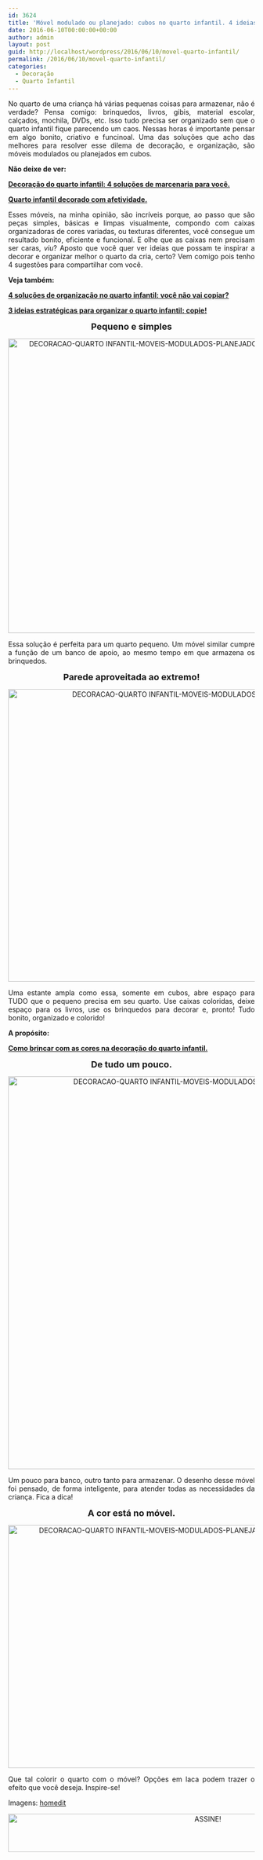 ```yaml
---
id: 3624
title: 'Móvel modulado ou planejado: cubos no quarto infantil. 4 ideias.'
date: 2016-06-10T00:00:00+00:00
author: admin
layout: post
guid: http://localhost/wordpress/2016/06/10/movel-quarto-infantil/
permalink: /2016/06/10/movel-quarto-infantil/
categories:
  - Decoração
  - Quarto Infantil
---
```

<p align="justify">
  No quarto de uma criança há várias pequenas coisas para armazenar, não é verdade? Pensa comigo: brinquedos, livros, gibis, material escolar, calçados, mochila, DVDs, etc. Isso tudo precisa ser organizado sem que o quarto infantil fique parecendo um caos. Nessas horas é importante pensar em algo bonito, criativo e funcinoal. Uma das soluções que acho das melhores para resolver esse dilema de decoração, e organização, são móveis modulados ou planejados em cubos.
</p>

<p align="justify">
  <strong>Não deixe de ver:</strong>
</p>

<p align="justify">
  <a href="http://www.trololodemulher.com.br/2013/07/10/decoracao-quarto-infantil-3/" target="_blank"><strong>Decoração do quarto infantil: 4 soluções de marcenaria para você.</strong></a>
</p>

<p align="justify">
  <a href="http://www.trololodemulher.com.br/2014/09/19/quarto-infantil-decorado/" target="_blank"><strong>Quarto infantil decorado com afetividade.</strong></a>
</p>

<p align="justify">
  Esses móveis, na minha opinião, são incríveis porque, ao passo que são peças simples, básicas e limpas visualmente, compondo com caixas organizadoras de cores variadas, ou texturas diferentes, você consegue um resultado bonito, eficiente e funcional. E olhe que as caixas nem precisam ser caras, <em>viu</em>? Aposto que você quer ver ideias que possam te inspirar a decorar e organizar melhor o quarto da cria, certo? Vem comigo pois tenho 4 sugestões para compartilhar com você.
</p>

<p align="justify">
  <strong>Veja também:</strong>
</p>

<p align="justify">
  <a href="http://www.decoracaodacasa.com/organizacao-quarto-infantil-2/" target="_blank"><strong>4 soluções de organização no quarto infantil: você não vai copiar?</strong></a>
</p>

<p align="justify">
  <a href="http://www.decoracaodacasa.com/organizar-quarto-infantil/" target="_blank"><strong>3 ideias estratégicas para organizar o quarto infantil: copie!</strong></a>
</p>

<p align="center">
  <strong><span style="font-size: large;">Pequeno e simples</span></strong>
</p>

<p align="center">
  <img class="alignnone size-full wp-image-12652" src="http://www.trololodemulher.com.br/blog/wp-content/uploads/2016/06/DECORACAO-QUARTO-INFANTIL-MOVEIS-MODULADOS-PLANEJADOS-CUBOS.jpg" alt="DECORACAO-QUARTO INFANTIL-MOVEIS-MODULADOS-PLANEJADOS-CUBOS" width="600" height="600" />
</p>

<p align="justify">
  Essa solução é perfeita para um quarto pequeno. Um móvel similar cumpre a função de um banco de apoio, ao mesmo tempo em que armazena os brinquedos.
</p>

<p align="center">
  <strong><span style="font-size: large;">Parede aproveitada ao extremo!</span></strong>
</p>

<p align="center">
  <img class="alignnone size-full wp-image-12653" src="http://www.trololodemulher.com.br/blog/wp-content/uploads/2016/06/DECORACAO-QUARTO-INFANTIL-MOVEIS-MODULADOS-PLANEJADOS-CUBOS2.jpg" alt="DECORACAO-QUARTO INFANTIL-MOVEIS-MODULADOS-PLANEJADOS-CUBOS[2]" width="795" height="596" />
</p>

<p align="justify">
  Uma estante ampla como essa, somente em cubos, abre espaço para TUDO que o pequeno precisa em seu quarto. Use caixas coloridas, deixe espaço para os livros, use os brinquedos para decorar e, pronto! Tudo bonito, organizado e colorido!
</p>

<p align="justify">
  <strong>A propósito:</strong>
</p>

<p align="justify">
  <a href="http://www.decoracaodacasa.com/decoracao-quarto-infantil-3/" target="_blank"><strong>Como brincar com as cores na decoração do quarto infantil.</strong></a>
</p>

<p align="center">
  <strong><span style="font-size: large;">De tudo um pouco.</span></strong>
</p>

<p align="center">
  <img class="alignnone size-full wp-image-12654" src="http://www.trololodemulher.com.br/blog/wp-content/uploads/2016/06/DECORACAO-QUARTO-INFANTIL-MOVEIS-MODULADOS-PLANEJADOS-CUBOS3.jpg" alt="DECORACAO-QUARTO INFANTIL-MOVEIS-MODULADOS-PLANEJADOS-CUBOS[3]" width="800" height="800" />
</p>

<p align="justify">
  Um pouco para banco, outro tanto para armazenar. O desenho desse móvel foi pensado, de forma inteligente, para atender todas as necessidades da criança. Fica a dica!
</p>

<p align="center">
  <strong><span style="font-size: large;">A cor está no móvel.</span></strong>
</p>

<p align="center">
  <img class="alignnone size-full wp-image-12655" src="http://www.trololodemulher.com.br/blog/wp-content/uploads/2016/06/DECORACAO-QUARTO-INFANTIL-MOVEIS-MODULADOS-PLANEJADOS-CUBOS4.jpg" alt="DECORACAO-QUARTO INFANTIL-MOVEIS-MODULADOS-PLANEJADOS-CUBOS[4]" width="660" height="495" />
</p>

<p align="justify">
  Que tal colorir o quarto com o móvel? Opções em laca podem trazer o efeito que você deseja. Inspire-se!
</p>

<p align="justify">
  Imagens: <a href="http://www.homedit.com/" target="_blank">homedit</a>
</p>

<p align="center">
  <a href="http://feedburner.google.com/fb/a/mailverify?uri=blogBichaFemea&loc=en_US" target="_blank"><img class="alignnone size-full wp-image-10439" src="http://www.trololodemulher.com.br/blog/wp-content/uploads/2014/09/ASSINE.png" alt="ASSINE!" width="800" height="78" /></a>
</p>

<p align="justify">